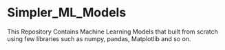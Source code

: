 # Simpler_ML_Models
This Repository Contains Machine Learning Models that built from scratch using few libraries such as numpy, pandas, Matplotlib and so on.
